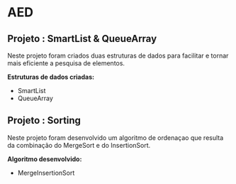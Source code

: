 # AED
## Projeto : SmartList & QueueArray
Neste projeto foram criados duas estruturas de dados para facilitar e tornar mais eficiente a pesquisa de elementos.

**Estruturas de dados criadas:**
- SmartList
- QueueArray

## Projeto : Sorting
Neste projeto foram desenvolvido um algoritmo de ordenaçao que resulta da combinação do MergeSort e do InsertionSort.

**Algoritmo desenvolvido:**
- MergeInsertionSort
